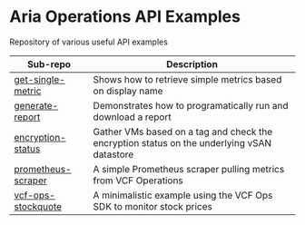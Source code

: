 # Aria Operations API Examples

Repository of various useful API examples

| Sub-repo                                | Description                                                                                |
|-----------------------------------------|--------------------------------------------------------------------------------------------|
| [get-single-metric](get-single-metric)  | Shows how to retrieve simple metrics based on display name                                 |
| [generate-report](generate-report)      | Demonstrates how to programatically run and download a report                              |
| [encryption-status](encryption-status)  | Gather VMs based on a tag and check the encryption status on the underlying vSAN datastore |
| [prometheus-scraper](prometheus-scraper) | A simple Prometheus scraper pulling metrics from VCF Operations                            |
| [vcf-ops-stockquote](https://github.com/prydin/vcf-ops-stockquote) | A minimalistic example using the VCF Ops SDK to monitor stock prices |
